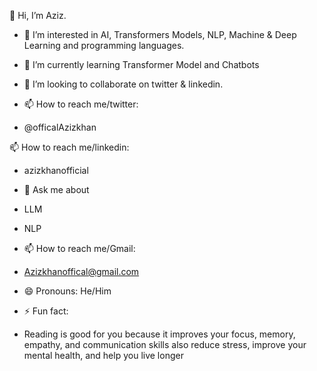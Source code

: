  👋 Hi, I’m Aziz.
 
 - 👀 I’m interested in AI, Transformers Models, NLP, Machine & Deep Learning and programming languages.
 
- 🌱 I’m currently learning Transformer Model and Chatbots

- 👯 I’m looking to collaborate on twitter & linkedin.

- 📫 How to reach me/twitter:

- @officalAzizkhan 

📫 How to reach me/linkedin:

- azizkhanofficial

- 💬 Ask me about 

- LLM
- NLP

- 📫 How to reach me/Gmail:

- Azizkhanoffical@gmail.com

- 😄 Pronouns: He/Him

- ⚡ Fun fact: 

- Reading is good for you because it improves your focus, memory, empathy, and communication skills also reduce stress, improve your mental health, and help you live longer
